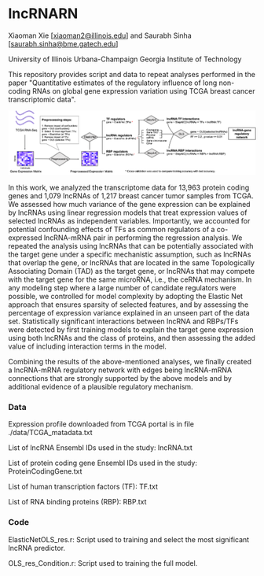 # lncRNARN

Xiaoman Xie [xiaoman2@illinois.edu] and Saurabh Sinha [saurabh.sinha@bme.gatech.edu]

University of Illinois Urbana-Champaign
Georgia Institute of Technology


This repository provides script and data to repeat analyses performed in the paper "Quantitative estimates of the regulatory influence of long non-coding RNAs on global gene expression variation using TCGA breast cancer transcriptomic data".




![Method Overview](image/Figure1A.png)


In this work, we analyzed the transcriptome data for 13,963 protein coding genes and 1,079 lncRNAs of 1,217 breast cancer tumor samples from TCGA. We assessed how much variance of the gene expression can be explained by lncRNAs using linear regression models that treat expression values of selected lncRNAs as independent variables. Importantly, we accounted for potential confounding effects of TFs as common regulators of a co-expressed lncRNA-mRNA pair in performing the regression analysis. We repeated the analysis using lncRNAs that can be potentially associated with the target gene under a specific mechanistic assumption, such as lncRNAs that overlap the gene, or lncRNAs that are located in the same Topologically Associating Domain (TAD) as the target gene, or lncRNAs that may compete with the target gene for the same microRNA, i.e., the ceRNA mechanism. In any modeling step where a large number of candidate regulators were possible, we controlled for model complexity by adopting the Elastic Net approach that ensures sparsity of selected features, and by assessing the percentage of expression variance explained in an unseen part of the data set. Statistically significant interactions between lncRNA and RBPs/TFs were detected by first training models to explain the target gene expression using both lncRNAs and the class of proteins, and then assessing the added value of including interaction terms in the model. 

Combining the results of the above-mentioned analyses, we finally created a lncRNA-mRNA regulatory network with edges being lncRNA-mRNA connections that are strongly supported by the above models and by additional evidence of a plausible regulatory mechanism.


### Data
Expression profile downloaded from TCGA portal is in file ./data/TCGA_matadata.txt

List of lncRNA Ensembl IDs used in the study: lncRNA.txt

List of protein coding gene Ensembl IDs used in the study: ProteinCodingGene.txt

List of human transcription factors (TF): TF.txt

List of RNA binding proteins (RBP): RBP.txt


### Code
ElasticNetOLS_res.r: Script used to training and select the most significant lncRNA predictor.

OLS_res_Condition.r: Script used to training the full model.
